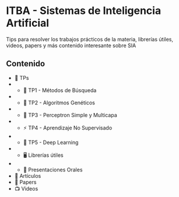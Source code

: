 # ITBA - Sistemas de Inteligencia Artificial
Tips para resolver los trabajos prácticos de la materia, librerías útiles, videos, papers y más contenido interesante sobre SIA

## Contenido 
- :100: TPs 
- - :mag_right: TP1 - Métodos de Búsqueda 
- - :dna: TP2 - Algoritmos Genéticos 
- - :brain: TP3 - Perceptron Simple y Multicapa
- - :zap: TP4 - Aprendizaje No Supervisado 
- - :brain: TP5 - Deep Learning 
- - :desktop_computer: Librerías útiles
- - :loudspeaker: Presentaciones Orales
- :newspaper: Artículos 
- :page_with_curl: Papers 
- :tv: Videos 
